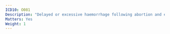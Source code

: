 ```yaml
---
ICD10: O081
Description: "Delayed or excessive haemorrhage following abortion and ectopic and molar pregnancy"
Matters: Yes
Weight: 1
---
```


